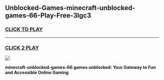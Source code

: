 
## Unblocked-Games-minecraft-unblocked-games-66-Play-Free-3lgc3
<h3>
<a href="https://premium76.site?title=minecraft-unblocked-games-66&ref=19M">CLICK TO PLAY</a></h3>
<hr>

<h3>
<a href="https://premium76.site?title=minecraft-unblocked-games-66&ref=19M">CLICK 2 PLAY</a>
  
</h3>

<a href="https://premium76.site?title=minecraft-unblocked-games-66&ref=19M"><img src="https://clearcache.store/games.png"></a>


**minecraft-unblocked-games-66 games unblocked: Your Gateway to Fun and Accessible Online Gaming**
